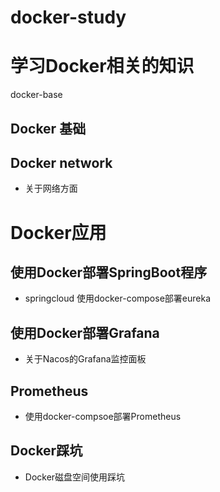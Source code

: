# docker-study
# 学习Docker相关的知识
docker-base
## Docker 基础

## Docker network
- 关于网络方面
# Docker应用
## 使用Docker部署SpringBoot程序
- springcloud 使用docker-compose部署eureka
## 使用Docker部署Grafana 
- 关于Nacos的Grafana监控面板
## Prometheus
- 使用docker-compsoe部署Prometheus
## Docker踩坑
- Docker磁盘空间使用踩坑

